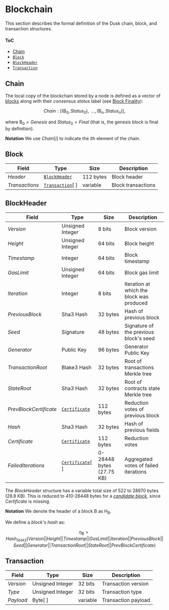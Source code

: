 # Blockchain
This section describes the formal definition of the Dusk chain, block, and transaction structures.

#### ToC
- [Chain](#chain)
- [`Block`](#block)
- [`BlockHeader`](#blockheader)
- [`Transaction`](#transaction)

## Chain
<!-- TODO?: Define ChainBlock or LocalBlock structure (Block, label) -->
The local copy of the blockchain stored by a node is defined as a vector of [blocks](#block) along with their *consensus status* label (see [Block Finality][bf]):

$$Chain: [(\mathsf{B}_0, Status_0), \text{ }\dots, (\mathsf{B}_n, Status_n)],$$

where $\mathsf{B}_0 = Genesis$ and $Status_0 = Final$ (that is, the genesis block is final by definition).

**Notation**
We use $Chain[i]$ to indicate the $i$th element of the chain.

<!-- TODO: define Genesis and Tip here -->

## Block

| Field            | Type             | Size      | Description        |
|------------------|------------------|-----------|--------------------|
| $Header$         | [`BlockHeader`][bh]    | 112 bytes | Block header       |
| $Transactions$   | [`Transaction`][tx][ ] | variable  | Block transactions |

## BlockHeader

| Field                  | Type                   | Size       | Description                               |
|------------------------|------------------------|------------|-------------------------------------------|
| $Version$              | Unsigned Integer       | 8 bits     | Block version                             |
| $Height$               | Unsigned Integer       | 64 bits    | Block height                              |
| $Timestamp$            | Integer                | 64 bits    | Block timestamp                           |
| $GasLimit$             | Unsigned Integer       | 64 bits    | Block gas limit                           |
| $Iteration$            | Integer                | 8 bits     | Iteration at which the block was produced |
| $PreviousBlock$        | Sha3 Hash              | 32 bytes   | Hash of previous block                    |
| $Seed$                 | Signature              | 48 bytes   | Signature of the previous block's seed    |
| $Generator$            | Public Key             | 96 bytes   | Generator Public Key                      |
| $TransactionRoot$      | Blake3 Hash            | 32 bytes   | Root of transactions Merkle tree          |
| $StateRoot$            | Sha3 Hash              | 32 bytes   | Root of contracts state Merkle tree       |
| $PrevBlockCertificate$ | [`Certificate`][cert]    | 112 bytes  | Reduction votes of previous block         |
| $Hash$                 | Sha3 Hash              | 32 bytes   | Hash of previous fields                   |
| $Certificate$          | [`Certificate`][cert]    | 112 bytes  | Reduction votes                           |
| $FailedIterations$     | [`Certificate`][cert][ ] | 0-28448 bytes (27.75 KB) | Aggregated votes of failed iterations |

The $BlockHeader$ structure has a variable total size of 522 to 28970 bytes (28.8 KB).
This is reduced to 410-28448 bytes for a [*candidate block*][cb], since $Certificate$ is missing.

**Notation**
We denote the header of a block $\mathsf{B}$ as $\mathsf{H_B}$.

We define a *block's hash* as:

<!-- TODO: define \eta as function: \eta(B) -->
$$\eta_\mathsf{B} = Hash_{SHA3}(Version||Height||Timestamp||GasLimit||Iteration||PreviousBlock||Seed||Generator||TransactionRoot||StateRoot||PrevBlockCertificate)$$

<!-- TODO: define block's round and iteration: r_{\mathsf{B}^p},s_{\mathsf{B}^p} -->

## Transaction

| Field     | Type    | Size      | Description         |
|-----------|---------|-----------|---------------------|
| $Version$ | Unsigned Integer    | 32 bits   | Transaction version |
| $Type$    | Unsigned Integer    | 32 bits   | Transaction type    |
| $Payload$ | Byte[ ] | variable  | Transaction payload |

<!------------------------- LINKS ------------------------->
[b]:  #block
[bh]: #blockheader
[c]:  #chain
[tx]: #transaction

<!-- Chain Management -->
[bf]:   https://github.com/dusk-network/dusk-protocol/tree/main/consensus/chain-management/README.md#finality
[cert]: https://github.com/dusk-network/dusk-protocol/tree/main/consensus/chain-management/README.md#certificate
<!-- Consensus -->
[cb]: https://github.com/dusk-network/dusk-protocol/tree/main/consensus/README.md#candidate-block
<!-- TODO -->
[cs]: https://github.com/dusk-network/dusk-protocol/tree/main/consensus/README.md#consensus-status
<!-- Reduction -->
[sv]: https://github.com/dusk-network/dusk-protocol/tree/main/consensus/reduction/README.md#stepvotes
